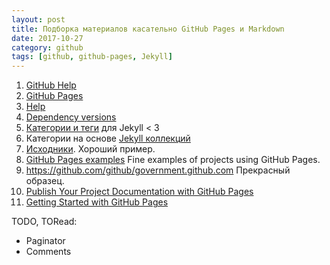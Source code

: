 ```yaml
---
layout: post
title: Подборка материалов касательно GitHub Pages и Markdown
date: 2017-10-27
category: github
tags: [github, github-pages, Jekyll]
---
```


1. [GitHub Help](https://help.github.com/)
1. [GitHub Pages](https://pages.github.com/)
1. [Help](https://help.github.com/pages/)
1. [Dependency versions](https://pages.github.com/versions/)
1. [Категории и теги](http://www.minddust.com/post/tags-and-categories-on-github-pages/) для Jekyll < 3
1. Категории на основе [Jekyll коллекций](http://www.minddust.com/post/alternative-tags-and-categories-on-github-pages/)
1. [Исходники](https://github.com/minddust/minddust.github.io). Хороший пример.
1. [GitHub Pages examples](https://github.com/collections/github-pages-examples) Fine examples of projects using GitHub Pages.
1. https://github.com/github/government.github.com Прекрасный образец.
1. [Publish Your Project Documentation with GitHub Pages](https://github.com/blog/2233-publish-your-project-documentation-with-github-pages)
1. [Getting Started with GitHub Pages](https://guides.github.com/features/pages/)

TODO, TORead:
- Paginator
- Comments
